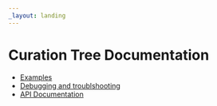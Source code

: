 ```yaml
---
_layout: landing
---
```


# Curation Tree Documentation

* [Examples](Docs/getting-started.md)
* [Debugging and troublshooting](Docs/debugging.md)
* [API Documentation](Docs/introduction.md)
